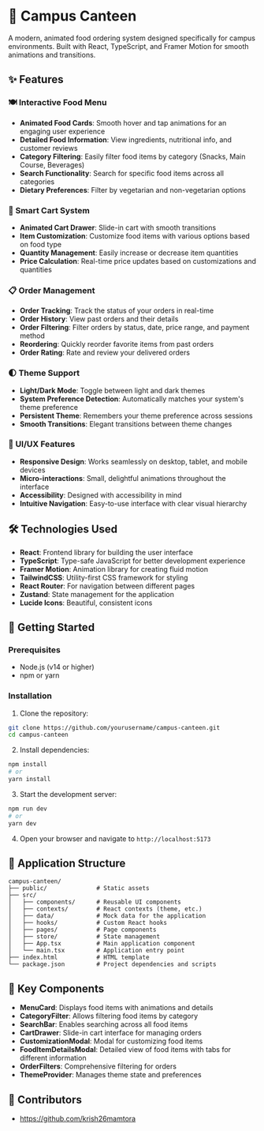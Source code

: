 # 🏫 Campus Canteen

A modern, animated food ordering system designed specifically for campus environments. Built with React, TypeScript, and Framer Motion for smooth animations and transitions.

## ✨ Features

### 🍽️ Interactive Food Menu
- **Animated Food Cards**: Smooth hover and tap animations for an engaging user experience
- **Detailed Food Information**: View ingredients, nutritional info, and customer reviews
- **Category Filtering**: Easily filter food items by category (Snacks, Main Course, Beverages)
- **Search Functionality**: Search for specific food items across all categories
- **Dietary Preferences**: Filter by vegetarian and non-vegetarian options

### 🛒 Smart Cart System
- **Animated Cart Drawer**: Slide-in cart with smooth transitions
- **Item Customization**: Customize food items with various options based on food type
- **Quantity Management**: Easily increase or decrease item quantities
- **Price Calculation**: Real-time price updates based on customizations and quantities

### 📋 Order Management
- **Order Tracking**: Track the status of your orders in real-time
- **Order History**: View past orders and their details
- **Order Filtering**: Filter orders by status, date, price range, and payment method
- **Reordering**: Quickly reorder favorite items from past orders
- **Order Rating**: Rate and review your delivered orders

### 🌓 Theme Support
- **Light/Dark Mode**: Toggle between light and dark themes
- **System Preference Detection**: Automatically matches your system's theme preference
- **Persistent Theme**: Remembers your theme preference across sessions
- **Smooth Transitions**: Elegant transitions between theme changes

### 🎨 UI/UX Features
- **Responsive Design**: Works seamlessly on desktop, tablet, and mobile devices
- **Micro-interactions**: Small, delightful animations throughout the interface
- **Accessibility**: Designed with accessibility in mind
- **Intuitive Navigation**: Easy-to-use interface with clear visual hierarchy

## 🛠️ Technologies Used

- **React**: Frontend library for building the user interface
- **TypeScript**: Type-safe JavaScript for better development experience
- **Framer Motion**: Animation library for creating fluid motion
- **TailwindCSS**: Utility-first CSS framework for styling
- **React Router**: For navigation between different pages
- **Zustand**: State management for the application
- **Lucide Icons**: Beautiful, consistent icons

## 🚀 Getting Started

### Prerequisites

- Node.js (v14 or higher)
- npm or yarn

### Installation

1. Clone the repository:
```bash
git clone https://github.com/yourusername/campus-canteen.git
cd campus-canteen
```

2. Install dependencies:
```bash
npm install
# or
yarn install
```

3. Start the development server:
```bash
npm run dev
# or
yarn dev
```

4. Open your browser and navigate to `http://localhost:5173`

## 📱 Application Structure

```
campus-canteen/
├── public/              # Static assets
├── src/
│   ├── components/      # Reusable UI components
│   ├── contexts/        # React contexts (theme, etc.)
│   ├── data/            # Mock data for the application
│   ├── hooks/           # Custom React hooks
│   ├── pages/           # Page components
│   ├── store/           # State management
│   ├── App.tsx          # Main application component
│   └── main.tsx         # Application entry point
├── index.html           # HTML template
└── package.json         # Project dependencies and scripts
```

## 🧩 Key Components

- **MenuCard**: Displays food items with animations and details
- **CategoryFilter**: Allows filtering food items by category
- **SearchBar**: Enables searching across all food items
- **CartDrawer**: Slide-in cart interface for managing orders
- **CustomizationModal**: Modal for customizing food items
- **FoodItemDetailsModal**: Detailed view of food items with tabs for different information
- **OrderFilters**: Comprehensive filtering for orders
- **ThemeProvider**: Manages theme state and preferences

## 👥 Contributors

- https://github.com/krish26mamtora


